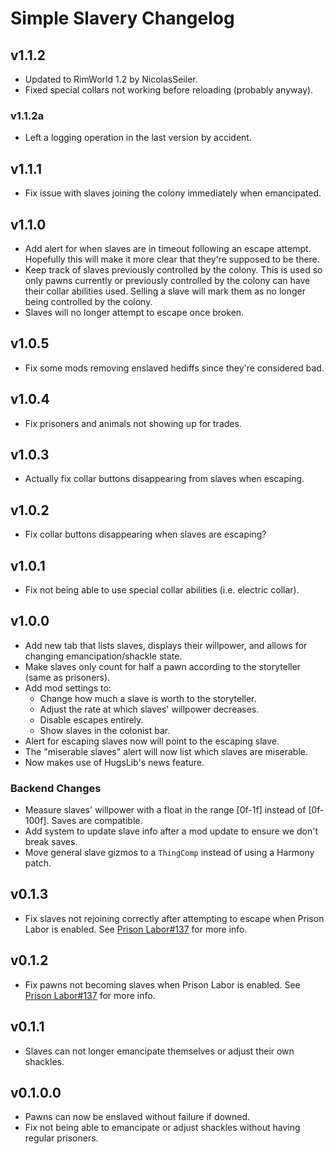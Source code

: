 # Simple Slavery Changelog
## v1.1.2
* Updated to RimWorld 1.2 by NicolasSeiler.
* Fixed special collars not working before reloading (probably anyway).

### v1.1.2a
* Left a logging operation in the last version by accident.

## v1.1.1
* Fix issue with slaves joining the colony immediately when emancipated.

## v1.1.0
* Add alert for when slaves are in timeout following an escape attempt. Hopefully this will make it more clear that they're supposed to be there.
* Keep track of slaves previously controlled by the colony. This is used so only pawns currently or previously controlled by the colony can have their collar abilities used. Selling a slave will mark them as no longer being controlled by the colony.
* Slaves will no longer attempt to escape once broken.

## v1.0.5
* Fix some mods removing enslaved hediffs since they're considered bad.

## v1.0.4
* Fix prisoners and animals not showing up for trades.

## v1.0.3
* Actually fix collar buttons disappearing from slaves when escaping.

## v1.0.2
* Fix collar buttons disappearing when slaves are escaping?

## v1.0.1
* Fix not being able to use special collar abilities (i.e. electric collar).

## v1.0.0
* Add new tab that lists slaves, displays their willpower, and allows for changing emancipation/shackle state.
* Make slaves only count for half a pawn according to the storyteller (same as prisoners).
* Add mod settings to:
	* Change how much a slave is worth to the storyteller.
	* Adjust the rate at which slaves' willpower decreases.
	* Disable escapes entirely.
	* Show slaves in the colonist bar.
* Alert for escaping slaves now will point to the escaping slave.
* The "miserable slaves" alert will now list which slaves are miserable.
* Now makes use of HugsLib's news feature.
### Backend Changes
* Measure slaves' willpower with a float in the range [0f-1f] instead of [0f-100f]. Saves are compatible.
* Add system to update slave info after a mod update to ensure we don't break saves.
* Move general slave gizmos to a `ThingComp` instead of using a Harmony patch.

## v0.1.3
* Fix slaves not rejoining correctly after attempting to escape when Prison Labor is enabled. See [Prison Labor#137](https://github.com/Aviuz/PrisonLabor/issues/137) for more info.

## v0.1.2
* Fix pawns not becoming slaves when Prison Labor is enabled. See [Prison Labor#137](https://github.com/Aviuz/PrisonLabor/issues/137) for more info.

## v0.1.1
* Slaves can not longer emancipate themselves or adjust their own shackles.

## v0.1.0.0
* Pawns can now be enslaved without failure if downed.
* Fix not being able to emancipate or adjust shackles without having regular prisoners.
